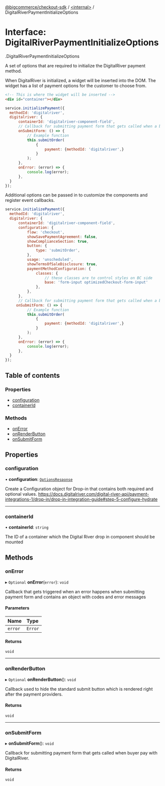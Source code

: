 [@bigcommerce/checkout-sdk](../README.md) / [<internal\>](../modules/internal_.md) / DigitalRiverPaymentInitializeOptions

# Interface: DigitalRiverPaymentInitializeOptions

[<internal>](../modules/internal_.md).DigitalRiverPaymentInitializeOptions

A set of options that are required to initialize the DigitalRiver payment method.

When DigitalRiver is initialized, a widget will be inserted into the DOM. The widget has a list of payment options for the customer to choose from.

```html
<!-- This is where the widget will be inserted -->
<div id="container"></div>
```

```js
service.initializePayment({
  methodId: 'digitalriver',
  digitalriver: {
      containerId: 'digitalriver-component-field',
      // Callback for submitting payment form that gets called when a buyer approves DR payment
      onSubmitForm: () => {
          // Example function
          this.submitOrder(
              {
                  payment: {methodId: 'digitalriver',}
              }
          );
      },
      onError: (error) => {
          console.log(error);
      },
  }
});
```

Additional options can be passed in to customize the components and register
event callbacks.

```js
service.initializePayment({
  methodId: 'digitalriver',
  digitalriver: {
      containerId: 'digitalriver-component-field',
      configuration: {
          flow: 'checkout',
          showSavePaymentAgreement: false,
          showComplianceSection: true,
          button: {
              type: 'submitOrder',
          },
          usage: 'unscheduled',
          showTermsOfSaleDisclosure: true,
          paymentMethodConfiguration: {
              classes: {
                  // these classes are to control styles on BC side
                  base: 'form-input optimizedCheckout-form-input'
              },
          },
      },
      // Callback for submitting payment form that gets called when a buyer approves DR payment
     onSubmitForm: () => {
          // Example function
          this.submitOrder(
              {
                  payment: {methodId: 'digitalriver',}
              }
          );
      },
      onError: (error) => {
          console.log(error);
      },
  }
});
```

## Table of contents

### Properties

- [configuration](internal_.DigitalRiverPaymentInitializeOptions.md#configuration)
- [containerId](internal_.DigitalRiverPaymentInitializeOptions.md#containerid)

### Methods

- [onError](internal_.DigitalRiverPaymentInitializeOptions.md#onerror)
- [onRenderButton](internal_.DigitalRiverPaymentInitializeOptions.md#onrenderbutton)
- [onSubmitForm](internal_.DigitalRiverPaymentInitializeOptions.md#onsubmitform)

## Properties

### configuration

• **configuration**: [`OptionsResponse`](internal_.OptionsResponse.md)

Create a Configuration object for Drop-in that contains both required and optional values.
https://docs.digitalriver.com/digital-river-api/payment-integrations-1/drop-in/drop-in-integration-guide#step-5-configure-hydrate

___

### containerId

• **containerId**: `string`

The ID of a container which the Digital River drop in component should be mounted

## Methods

### onError

▸ `Optional` **onError**(`error`): `void`

Callback that gets triggered when an error happens when submitting payment form and contains an object with codes and error messages

#### Parameters

| Name | Type |
| :------ | :------ |
| `error` | `Error` |

#### Returns

`void`

___

### onRenderButton

▸ `Optional` **onRenderButton**(): `void`

Callback used to hide the standard submit button which is rendered right after the payment providers.

#### Returns

`void`

___

### onSubmitForm

▸ **onSubmitForm**(): `void`

Callback for submitting payment form that gets called
when buyer pay with DigitalRiver.

#### Returns

`void`
